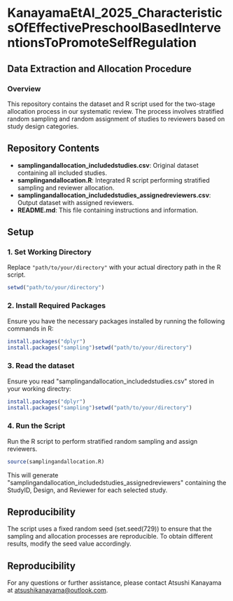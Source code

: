 # KanayamaEtAl_2025_CharacteristicsOfEffectivePreschoolBasedInterventionsToPromoteSelfRegulation

## Data Extraction and Allocation Procedure

### Overview

This repository contains the dataset and R script used for the two-stage allocation process in our systematic review. The process involves stratified random sampling and random assignment of studies to reviewers based on study design categories.

## Repository Contents

- **samplingandallocation_includedstudies.csv**: Original dataset containing all included studies.
- **samplingandallocation.R**: Integrated R script performing stratified sampling and reviewer allocation.
- **samplingandallocation_includedstudies_assignedreviewers.csv**: Output dataset with assigned reviewers.
- **README.md**: This file containing instructions and information.

## Setup

### 1. Set Working Directory

Replace `"path/to/your/directory"` with your actual directory path in the R script.

```R
setwd("path/to/your/directory")
```
### 2. Install Required Packages

Ensure you have the necessary packages installed by running the following commands in R:

```R
install.packages("dplyr")
install.packages("sampling")setwd("path/to/your/directory")
```

### 3. Read the dataset

Ensure you read "samplingandallocation_includedstudies.csv" stored in your working directry:

```R
install.packages("dplyr")
install.packages("sampling")setwd("path/to/your/directory")
```

### 4. Run the Script

Run the R script to perform stratified random sampling and assign reviewers.
```R
source(samplingandallocation.R)
```
This will generate "samplingandallocation_includedstudies_assignedreviewers" containing the StudyID, Design, and Reviewer for each selected study.

## Reproducibility

The script uses a fixed random seed (set.seed(729)) to ensure that the sampling and allocation processes are reproducible. To obtain different results, modify the seed value accordingly.

## Reproducibility

For any questions or further assistance, please contact Atsushi Kanayama at atsushikanayama@outlook.com.


